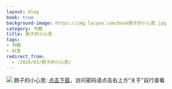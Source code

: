 ```yaml
---
layout: blog
book: true
background-image: https://img.locyoo.com/book肠子的小心思.jpg
category: 书籍
title: 肠子的小心思
tags:
- 书籍
- 科普
redirect_from:
  - /2024/03/肠子的小心思/
---
```

![](https://img.locyoo.com/book肠子的小心思.jpg)
肠子的小心思: <a name = "ref1" href="https://url18.ctfile.com/f/50983618-1063935332-875151?p=3619">点击下载</a>，访问密码请点击右上方“关于”自行查看